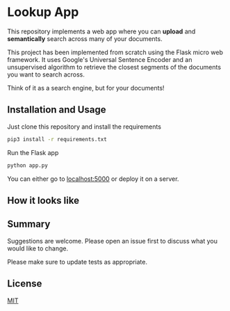 # Lookup App

This repository implements a web app where you can **upload** and **semantically** search across many of your documents.

This project has been implemented from scratch using the Flask micro web framework. It uses Google's Universal Sentence Encoder and an unsupervised algorithm to retrieve the closest segments of the documents you want to search across.

Think of it as a search engine, but for your documents!

## Installation and Usage

Just clone this repository and install the requirements

```bash
pip3 install -r requirements.txt
```
Run the Flask app
```bash
python app.py
```
You can either go to [localhost:5000](http://localhost:5000/) or deploy it on a server.

## How it looks like



## Summary
Suggestions are welcome. Please open an issue first to discuss what you would like to change.

Please make sure to update tests as appropriate.

## License
[MIT](https://choosealicense.com/licenses/mit/)
